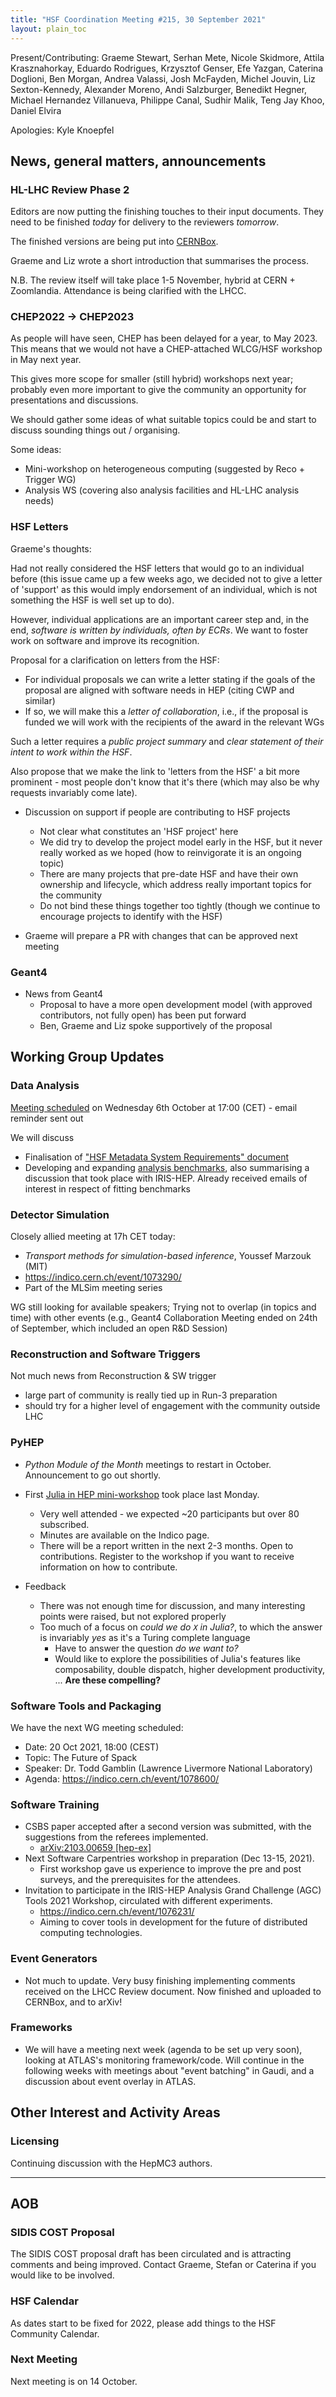 ```yaml
---
title: "HSF Coordination Meeting #215, 30 September 2021"
layout: plain_toc
---
```


Present/Contributing: Graeme Stewart, Serhan Mete, Nicole Skidmore, Attila Krasznahorkay, Eduardo Rodrigues, Krzysztof Genser, Efe Yazgan, Caterina Doglioni, Ben Morgan, Andrea Valassi, Josh McFayden, Michel Jouvin, Liz Sexton-Kennedy, Alexander Moreno, Andi Salzburger, Benedikt Hegner, Michael Hernandez Villanueva, Philippe Canal, Sudhir Malik, Teng Jay Khoo, Daniel Elvira

Apologies: Kyle Knoepfel

## News, general matters, announcements

### HL-LHC Review Phase 2

Editors are now putting the finishing touches to their input documents. They need to be finished *today* for delivery to the reviewers *tomorrow*.

The finished versions are being put into [CERNBox](https://cernbox.cern.ch/index.php/s/QGfcgPkvVsC2p31).

Graeme and Liz wrote a short introduction that summarises the process.

N.B. The review itself will take place 1-5 November, hybrid at CERN + Zoomlandia. Attendance is being clarified with the LHCC.

### CHEP2022 -> CHEP2023

As people will have seen, CHEP has been delayed for a year, to May 2023. This means that we would not have a CHEP-attached WLCG/HSF workshop in May next year.

This gives more scope for smaller (still hybrid) workshops next year; probably even more important to give the community an opportunity for presentations and discussions.

We should gather some ideas of what suitable topics could be and start to discuss sounding things out / organising.

Some ideas:

- Mini-workshop on heterogeneous computing (suggested by Reco + Trigger WG)
- Analysis WS (covering also analysis facilities and HL-LHC analysis needs)

### HSF Letters

Graeme's thoughts:

Had not really considered the HSF letters that would go to an individual before (this issue came up a few weeks ago, we decided not to give a letter of 'support' as this would imply endorsement of an individual, which is not something the HSF is well set up to do).

However, individual applications are an important career step and, in the end, *software is written by individuals, often by ECRs*. We want to foster work on software and improve its recognition.

Proposal for a clarification on letters from the HSF:

- For individual proposals we can write a letter stating if the goals of the proposal are aligned with software needs in HEP (citing CWP and similar)
- If so, we will make this a *letter of collaboration*, i.e., if the proposal is funded we will work with the recipients of the award in the relevant WGs

Such a letter requires a *public project summary* and *clear statement of their intent to work within the HSF*.

Also propose that we make the link to 'letters from the HSF' a bit more prominent - most people don't know that it's there (which may also be why requests invariably come late).

- Discussion on support if people are contributing to HSF projects
  - Not clear what constitutes an 'HSF project' here
  - We did try to develop the project model early in the HSF, but it never really worked as we hoped (how to reinvigorate it is an ongoing topic)
  - There are many projects that pre-date HSF and have their own ownership and lifecycle, which address really important topics for the community
  - Do not bind these things together too tightly (though we continue to encourage projects to identify with the HSF)

- Graeme will prepare a PR with changes that can be approved next meeting

### Geant4

- News from Geant4
  - Proposal to have a more open development model (with approved contributors, not fully open) has been put forward
  - Ben, Graeme and Liz spoke supportively of the proposal

## Working Group Updates

### Data Analysis

[Meeting scheduled](https://indico.cern.ch/event/1081616/) on Wednesday 6th October at 17:00 (CET) - email reminder sent out

We will discuss

- Finalisation of ["HSF Metadata System Requirements" document](https://docs.google.com/document/d/1zT5tPCtiNfuRm8ywKNbaNGvXGtCZYaO-GOj77pV2BEY)
- Developing and expanding [analysis benchmarks](https://github.com/iris-hep/adl-benchmarks-index), also summarising a discussion that took place with IRIS-HEP. Already received emails of interest in respect of fitting benchmarks

### Detector Simulation

Closely allied meeting at 17h CET today:

- *Transport methods for simulation-based inference*, Youssef Marzouk (MIT)
- <https://indico.cern.ch/event/1073290/>
- Part of the MLSim meeting series

WG still looking for available speakers; Trying not to overlap (in topics and time) with other events (e.g., Geant4 Collaboration Meeting ended on 24th of September, which included an open R&D Session)

### Reconstruction and Software Triggers

Not much news from Reconstruction & SW trigger

- large part of community is really tied up in Run-3 preparation
- should try for a higher level of engagement with the community outside LHC

### PyHEP

- *Python Module of the Month* meetings to restart in October. Announcement to go out shortly.
- First [Julia in HEP mini-workshop](https://indico.cern.ch/event/1074269/) took place last Monday.
  - Very well attended - we expected ~20 participants but over 80 subscribed.
  - Minutes are available on the Indico page.
  - There will be a report written in the next 2-3 months. Open to contributions. Register to the workshop if you want to receive information on how to contribute.

- Feedback
  - There was not enough time for discussion, and many interesting points were raised, but not explored properly
  - Too much of a focus on *could we do `X` in Julia?*, to which the answer is invariably *yes* as it's a Turing complete language
    - Have to answer the question *do we want to?*
    - Would like to explore the possibilities of Julia's features like composability, double dispatch, higher development productivity, ... **Are these compelling?**

### Software Tools and Packaging

We have the next WG meeting scheduled:

- Date: 20 Oct 2021, 18:00 (CEST)
- Topic: The Future of Spack
- Speaker: Dr. Todd Gamblin (Lawrence Livermore National Laboratory)
- Agenda: <https://indico.cern.ch/event/1078600/>

### Software Training

- CSBS paper accepted after a second version was submitted, with the suggestions from the referees implemented.
  - [arXiv:2103.00659 [hep-ex]](https://arxiv.org/abs/2103.00659)
- Next Software Carpentries workshop in preparation (Dec 13-15, 2021).
  - First workshop gave us experience to improve the pre and post surveys, and the prerequisites for the attendees.
- Invitation to participate in the IRIS-HEP Analysis Grand Challenge (AGC) Tools 2021 Workshop, circulated with different experiments.
  - <https://indico.cern.ch/event/1076231/>
  - Aiming to cover tools in development for the future of distributed computing technologies.

### Event Generators

- Not much to update. Very busy finishing implementing comments received on the LHCC Review document. Now finished and uploaded to CERNBox, and to arXiv!

### Frameworks

- We will have a meeting next week (agenda to be set up very soon), looking at ATLAS's monitoring framework/code. Will continue in the following weeks with meetings about "event batching" in Gaudi, and a discussion about event overlay in ATLAS.

## Other Interest and Activity Areas

### Licensing

Continuing discussion with the HepMC3 authors.

---

## AOB

### SIDIS COST Proposal

The SIDIS COST proposal draft has been circulated and is attracting comments and being improved. Contact Graeme, Stefan or Caterina if you would like to be involved.

### HSF Calendar

As dates start to be fixed for 2022, please add things to the HSF Community Calendar.

### Next Meeting

Next meeting is on 14 October.
